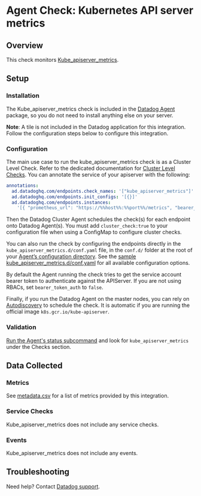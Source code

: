 # Agent Check: Kubernetes API server metrics

## Overview

This check monitors [Kube_apiserver_metrics][1].

## Setup

### Installation

The Kube_apiserver_metrics check is included in the [Datadog Agent][2] package, so you do not need to install anything else on your server.

**Note**: A tile is not included in the Datadog application for this integration. Follow the configuration steps below to configure this integration.

### Configuration

The main use case to run the kube_apiserver_metrics check is as a Cluster Level Check.
Refer to the dedicated documentation for [Cluster Level Checks][3].
You can annotate the service of your apiserver with the following:

```yaml
annotations:
  ad.datadoghq.com/endpoints.check_names: '["kube_apiserver_metrics"]'
  ad.datadoghq.com/endpoints.init_configs: '[{}]'
  ad.datadoghq.com/endpoints.instances:
    '[{ "prometheus_url": "https://%%host%%:%%port%%/metrics", "bearer_token_auth": "true" }]'
```

Then the Datadog Cluster Agent schedules the check(s) for each endpoint onto Datadog Agent(s). You must add `cluster_check:true` to your configuration file when using a ConfigMap to configure cluster checks.

You can also run the check by configuring the endpoints directly in the `kube_apiserver_metrics.d/conf.yaml` file, in the `conf.d/` folder at the root of your [Agent’s configuration directory][4].
See the [sample kube_apiserver_metrics.d/conf.yaml][2] for all available configuration options.

By default the Agent running the check tries to get the service account bearer token to authenticate against the APIServer. If you are not using RBACs, set `bearer_token_auth` to `false`.

Finally, if you run the Datadog Agent on the master nodes, you can rely on [Autodiscovery][5] to schedule the check. It is automatic if you are running the official image `k8s.gcr.io/kube-apiserver`.

### Validation

[Run the Agent's status subcommand][6] and look for `kube_apiserver_metrics` under the Checks section.

## Data Collected

### Metrics

See [metadata.csv][7] for a list of metrics provided by this integration.

### Service Checks

Kube_apiserver_metrics does not include any service checks.

### Events

Kube_apiserver_metrics does not include any events.

## Troubleshooting

Need help? Contact [Datadog support][8].

[1]: https://kubernetes.io/docs/reference/command-line-tools-reference/kube-apiserver
[2]: https://github.com/DataDog/integrations-core/blob/master/kube_apiserver_metrics/datadog_checks/kube_apiserver_metrics/data/conf.yaml.example
[3]: https://docs.datadoghq.com/agent/cluster_agent/clusterchecks/
[4]: https://docs.datadoghq.com/agent/guide/agent-configuration-files/#agent-configuration-directory
[5]: https://docs.datadoghq.com/agent/kubernetes/integrations/
[6]: https://docs.datadoghq.com/agent/faq/agent-commands/#agent-status-and-information
[7]: https://github.com/DataDog/integrations-core/blob/master/kube_apiserver_metrics/metadata.csv
[8]: https://docs.datadoghq.com/help/
